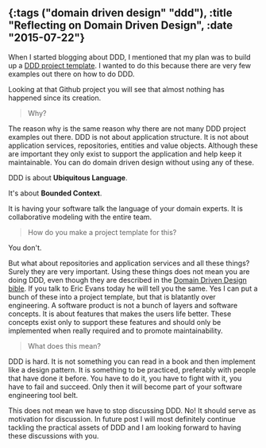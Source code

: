 {:tags ("domain driven design" "ddd"), :title "Reflecting on Domain Driven Design", :date "2015-07-22"}
-----
When I started blogging about DDD, I mentioned that my plan was to build up a [DDD project template](https://github.com/SneakyPeet/SimpleDDD). I wanted to do this because there are very few examples out there on how to do DDD. 

Looking at that Github project you will see that almost nothing has happened since its creation. 

> Why?

The reason why is the same reason why there are not many DDD project examples out there. DDD is not about application structure. It is not about application services, repositories, entities and value objects. Although these are important they only exist to support the application and help keep it maintainable. You can do domain driven design without using any of these.

DDD is about **Ubiquitous Language**.

It's about **Bounded Context**.

It is having your software talk the language of your domain experts. It is collaborative modeling with the entire team.

> How do you make a project template for this? 

You don't.

But what about repositories and application services and all these things? Surely they are very important. Using these things does not mean you are doing DDD, even though they are described in the [Domain Driven Design bible](http://dddcommunity.org/book/evans_2003/). If you talk to Eric Evans today he will tell you the same. Yes I can put a bunch of these into a project template, but that is blatantly over engineering. A software product is not a bunch of layers and software concepts. It is about features that makes the users life better. These concepts exist only to support these features and should only be implemented when really required and to promote maintainability.

> What does this mean? 

DDD is hard. It is not something you can read in a book and then implement like a design pattern. It is something to be practiced, preferably with people that have done it before. You have to do it, you have to fight with it, you have to fail and succeed. Only then it will become part of your software engineering tool belt.

This does not mean we have to stop discussing DDD. No! It should serve as motivation for discussion. In future post I will most definitely continue tackling the practical assets of DDD and I am looking forward to having these discussions with you.

<a href="http://www.codeproject.com/script/Articles/BlogFeedList.aspx?amid=8804440" rel="tag" style="display:none">CodeProject</a>
